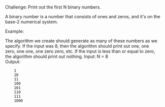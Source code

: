 Challenge: Print out the first N binary numbers.

A binary number is a number that consists of ones and zeros, and it's on the base-2 numerical system.

Example:

The algorithm we create should generate as many of these numbers as we specify.
If the input was 8, then the algorithm should print out one, one zero, one one, one zero zero, etc.
If the input is less than or equal to zero, the algorithm should print out nothing.
Input: N = 8  
Output:

        1
        10
        11
        100
        101
        110
        111
        1000